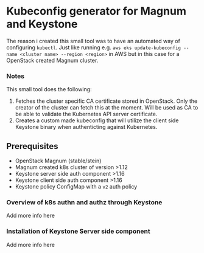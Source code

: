 # Kubeconfig generator for Magnum and Keystone

The reason i created this small tool was to have an automated way of configuring `kubectl`. Just like running e.g. `aws eks update-kubeconfig --name <cluster name> --region <region>` in AWS but in this case for a OpenStack created Magnum cluster.

### Notes
This small tool does the following:
1. Fetches the cluster specific CA certificate stored in OpenStack. Only the creator of the cluster can fetch this at the moment. Will be used as CA to be able to validate the Kubernetes API server certificate.
2. Creates a custom made kubeconfig that will utilize the client side Keystone binary when authenticting against Kubernetes.

## Prerequisites
* OpenStack Magnum (stable/stein)
* Magnum created k8s cluster of version >1.12
* Keystone server side auth component >1.16
* Keystone client side auth component >1.16
* Keystone policy ConfigMap with a `v2` auth policy

### Overview of k8s authn and authz through Keystone
Add more info here

### Installation of Keystone Server side component
Add more info here
